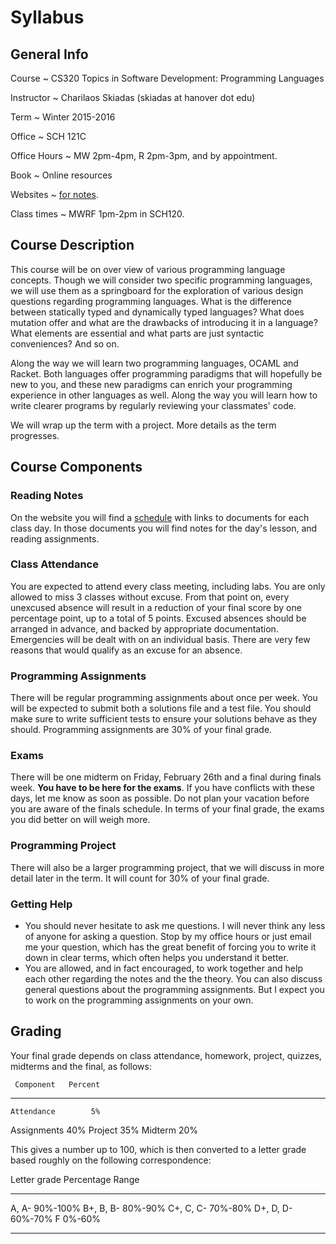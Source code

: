 # Syllabus

## General Info

Course
  ~ CS320 Topics in Software Development: Programming Languages

Instructor
  ~ Charilaos Skiadas (skiadas at hanover dot edu)

Term
  ~ Winter 2015-2016

Office
  ~ SCH 121C

Office Hours
  ~ MW 2pm-4pm, R 2pm-3pm, and by appointment.

Book
  ~ Online resources

Websites
  ~ [for notes](skiadas.github.io/ProgLangCourse/site/).

Class times
  ~ MWRF 1pm-2pm in SCH120.

## Course Description

This course will be on over view of various programming language concepts. Though we will consider two specific programming languages, we will use them as a springboard for the exploration of various design questions regarding programming languages. What is the difference between statically typed and dynamically typed languages? What does mutation offer and what are the drawbacks of introducing it in a language? What elements are essential and what parts are just syntactic conveniences? And so on.

Along the way we will learn two programming languages, OCAML and Racket. Both languages offer programming paradigms that will hopefully be new to you, and these new paradigms can enrich your programming experience in other languages as well. Along the way you will learn how to write clearer programs by regularly reviewing your classmates' code.

We will wrap up the term with a project. More details as the term progresses.

## Course Components

### Reading Notes

On the website you will find a [schedule](http://skiadas.github.io/ProgLangCourse/site/schedule.html) with links to documents for each class day. In those documents you will find notes for the day's lesson, and reading assignments.

### Class Attendance

You are expected to attend every class meeting, including labs. You are only allowed to miss 3 classes without excuse. From that point on, every unexcused absence will result in a reduction of your final score by one percentage point, up to a total of 5 points. Excused absences should be arranged in advance, and backed by appropriate documentation. Emergencies will be dealt with on an individual basis. There are very few reasons that would qualify as an excuse for an absence.

### Programming Assignments

There will be regular programming assignments about once per week. You will be expected to submit both a solutions file and a test file. You should make sure to write sufficient tests to ensure your solutions behave as they should. Programming assignments are 30% of your final grade.

### Exams

There will be one midterm on Friday, February 26th and a final during finals week. **You have to be here for the exams**. If you have conflicts with these days, let me know as soon as possible. Do not plan your vacation before you are aware of the finals schedule. In terms of your final grade, the exams you did better on will weigh more.

### Programming Project

There will also be a larger programming project, that we will discuss in more detail later in the term. It will count for 30% of your final grade.

### Getting Help

- You should never hesitate to ask me questions. I will never think any less of anyone for asking a question. Stop by my office hours or just email me your question, which has the great benefit of forcing you to write it down in clear terms, which often helps you understand it better.
- You are allowed, and in fact encouraged, to work together and help each other regarding the notes and the the theory. You can also discuss general questions about the programming assignments. But I expect you to work on the programming assignments on your own.

## Grading

Your final grade depends on class attendance, homework, project, quizzes, midterms and the final, as follows:

     Component   Percent
--------------  --------
    Attendance        5%
   Assignments       40%
       Project       35%
       Midterm       20%

This gives a number up to 100, which is then converted to a letter grade based roughly on the following correspondence:

 Letter grade     Percentage Range
--------------   -----------------
   A, A-                  90%-100%
   B+, B, B-               80%-90%
   C+, C, C-               70%-80%
   D+, D, D-               60%-70%
      F                     0%-60%
--------------   -----------------

